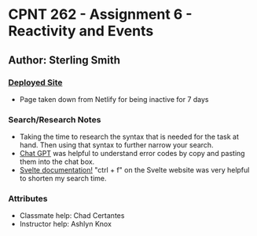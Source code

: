 # CPNT 262 - Assignment 6 - Reactivity and Events

## Author: Sterling Smith

### [Deployed Site](https://hilarious-macaron-540ea4.netlify.app)
- Page taken down from Netlify for being inactive for 7 days

### Search/Research Notes
- Taking the time to research the syntax that is needed for the task at hand. Then using that syntax to further narrow your search.
- [Chat GPT](https://chat.openai.com/auth/login) was helpful to understand error codes by copy and pasting them into the chat box.
- [Svelte documentation!](https://sveltesociety.dev/recipes/svelte-language-fundamentals/reactivity) "ctrl + f" on the Svelte website was very helpful to shorten my search time.

### Attributes
- Classmate help: Chad Certantes
- Instructor help: Ashlyn Knox

